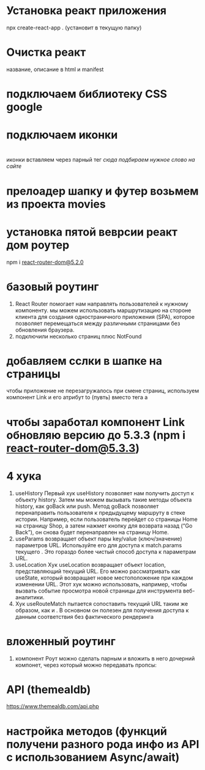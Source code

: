 # Установка реакт приложения
npx create-react-app . (установит в текущую папку)
# Очистка реакт
название, описание в html и manifest
# подключаем библиотеку CSS google

# <link rel="stylesheet" href="https://cdnjs.cloudflare.com/ajax/libs/materialize/1.0.0/css/materialize.min.css">

# подключаем иконки

# <link href="https://fonts.googleapis.com/icon?family=Material+Icons" rel="stylesheet">

иконки вставляем через парный тег <i class="material-icons">сюда подбираем нужное слово на сайте</i>

# прелоадер шапку и футер возьмем из проекта movies

# установка пятой веврсии реакт дом роутер
npm i react-router-dom@5.2.0

# базовый роутинг
1. React Router помогает нам направлять пользователей к нужному компоненту.
мы можем использовать маршрутизацию на стороне клиента для создания одностраничного приложения (SPA), 
которое позволяет перемещаться между различными страницами без обновления браузера.
2. подключили несколько страниц плюс NotFound


# добавляем сслки в шапке на страницы
чтобы приложение не перезагружалось при смене страниц, используем компонент Link и его атрибут to (пувть) вместо тега а

# чтобы заработал компонент Link обновляю версию до 5.3.3 (npm i react-router-dom@5.3.3)

# 4 хука
1. useHistory Первый хук useHistory позволяет нам получить доступ к объекту history. Затем мы можем вызывать такие методы объекта history, как goBack или push. Метод goBack позволяет перенаправить пользователя к предыдущему маршруту в стеке истории. Например, если пользователь перейдет со страницы Home на страницу Shop, а затем нажмет кнопку для возврата назад (“Go Back”), он снова будет перенаправлен на страницу Home.
2. useParams возвращает объект пары key/value (ключ/значение) параметров URL. Используйте его для доступа к match.params 
текущего <Route>. Это гораздо более чистый способ доступа к параметрам URL.
3. useLocation Хук useLocation возвращает объект location, представляющий текущий URL. Его можно рассматривать как useState, который возвращает новое местоположение при каждом изменении URL. Этот хук можно использовать, например, чтобы вызвать событие просмотра новой страницы для инструмента веб-аналитики.
4. Хук useRouteMatch пытается сопоставить текущий URL таким же образом, как и <Route>. В основном он полезен для получения доступа к данным соответствия без фактического рендеринга <Route>

# вложенный роутинг
1. компонент Роут можно сделать парным и вложить в него дочерний компонет, через который можно передавать пропсы:
<Route exact path='/'>
    <Home cb={cb}/>
<Roure>

# API (themealdb)
https://www.themealdb.com/api.php
# настройка методов (функций получени разного рода инфо из API с использованием Async/await)


